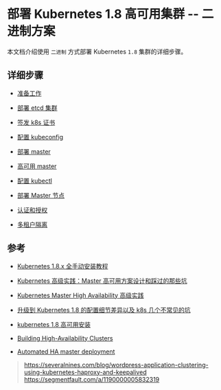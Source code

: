 # 部署 Kubernetes 1.8 高可用集群 -- 二进制方案

本文档介绍使用 `二进制` 方式部署 Kubernetes `1.8` 集群的详细步骤。


## 详细步骤

* [准备工作](./requirement.md)
* [部署 etcd 集群](deploy-etcd-cluster.md)
* [签发 k8s 证书](kubernetes-crtificates.md)
* [配置 kubeconfig](kubeconfig.md)
* [部署 master](master.md)
* [高可用 master](ha-master.md)

* [配置 kubectl](./kubectl-kubeconfig.md)
* [部署 Master 节点](./master.md)
* [认证和授权](./auth.md)
* [多租户隔离](./multi-tenant-isolation.md)


## 参考

* [Kubernetes 1.8.x 全手动安装教程](https://www.kubernetes.org.cn/3096.html)

* [Kubernetes 高级实践：Master 高可用方案设计和踩过的那些坑](https://yq.aliyun.com/articles/79615?t=t1)
* [Kubernetes Master High Availability 高级实践](https://segmentfault.com/a/1190000005832319)
* [升级到 Kubernetes 1.8 的配置细节差异以及 k8s 几个不常见的坑](http://blog.csdn.net/cleverfoxloving/article/details/78424293)
* [kubernetes 1.8 高可用安装](http://foxhound.blog.51cto.com/1167932/1977769)
* [Building High-Availability Clusters](https://kubernetes.io/docs/admin/high-availability/)
* [Automated HA master deployment](https://github.com/kubernetes/community/blob/master/contributors/design-proposals/cluster-lifecycle/ha_master.md#kubernetes-service)

> https://severalnines.com/blog/wordpress-application-clustering-using-kubernetes-haproxy-and-keepalived
> https://segmentfault.com/a/1190000005832319
